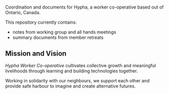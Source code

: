 # 

Coordination and documents for Hypha, a worker co-operative based out of Ontario, Canada.

This repository currently contains: 
- notes from working group and all hands meetings
- summary documents from member retreats

## Mission and Vision

*Hypha Worker Co-operative* cultivates collective growth and meaningful livelihoods through learning and building technologies together.

Working in solidarity with our neighbours, we support each other and provide safe harbour to imagine and create alternative futures.
